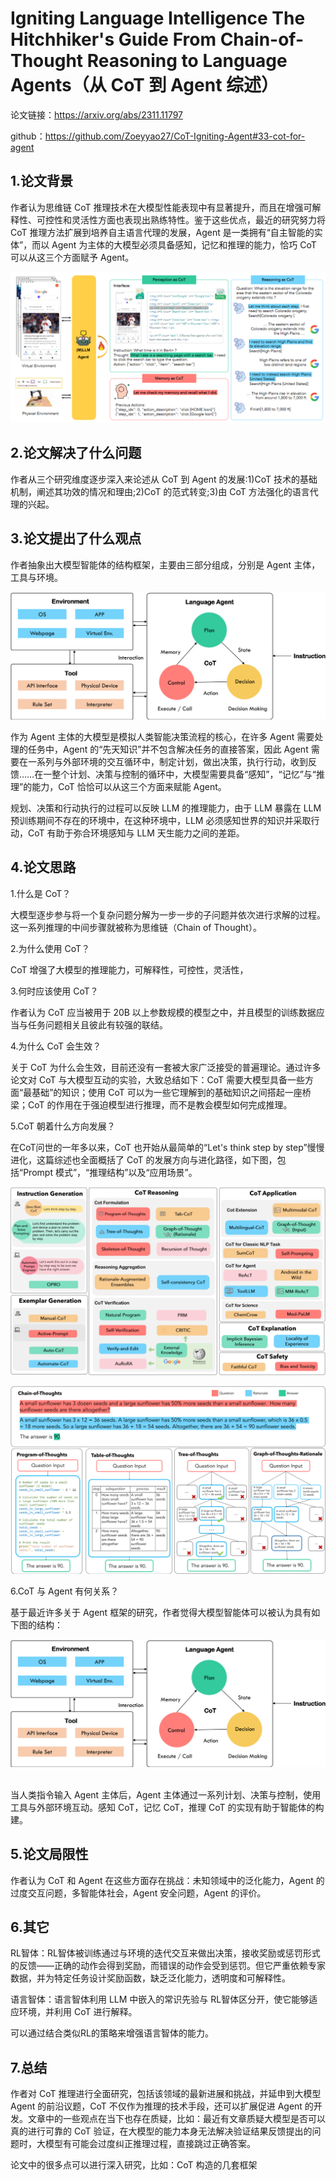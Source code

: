 # Igniting Language Intelligence The Hitchhiker's Guide From Chain-of-Thought Reasoning to Language Agents（从 CoT 到 Agent 综述）

论文链接：https://arxiv.org/abs/2311.11797

github：https://github.com/Zoeyyao27/CoT-Igniting-Agent#33-cot-for-agent

## 1.论文背景

作者认为思维链 CoT 推理技术在大模型性能表现中有显著提升，而且在增强可解释性、可控性和灵活性方面也表现出熟练特性。鉴于这些优点，最近的研究努力将 CoT 推理方法扩展到培养自主语言代理的发展，Agent 是一类拥有“自主智能的实体”，而以 Agent 为主体的大模型必须具备感知，记忆和推理的能力，恰巧 CoT 可以从这三个方面赋予 Agent。

![](https://github.com/Kayin211/LLMsStudy/blob/master/%E8%AE%BA%E6%96%87%E8%A7%A3%E8%AF%BB/pic/p_m_r_CoT.png)


## 2.论文解决了什么问题

作者从三个研究维度逐步深入来论述从 CoT 到 Agent 的发展:1)CoT 技术的基础机制，阐述其功效的情况和理由;2)CoT 的范式转变;3)由 CoT 方法强化的语言代理的兴起。


## 3.论文提出了什么观点

作者抽象出大模型智能体的结构框架，主要由三部分组成，分别是 Agent 主体，工具与环境。

![](https://github.com/Kayin211/LLMsStudy/blob/master/%E8%AE%BA%E6%96%87%E8%A7%A3%E8%AF%BB/pic/CoT_Agent_fw.png)

作为 Agent 主体的大模型是模拟人类智能决策流程的核心，在许多 Agent 需要处理的任务中，Agent 的“先天知识”并不包含解决任务的直接答案，因此 Agent 需要在一系列与外部环境的交互循环中，制定计划，做出决策，执行行动，收到反馈……在一整个计划、决策与控制的循环中，大模型需要具备“感知”，“记忆”与“推理”的能力，CoT 恰恰可以从这三个方面来赋能 Agent。

规划、决策和行动执行的过程可以反映 LLM 的推理能力，由于 LLM 暴露在 LLM 预训练期间不存在的环境中，在这种环境中，LLM 必须感知世界的知识并采取行动，CoT 有助于弥合环境感知与 LLM 天生能力之间的差距。


## 4.论文思路

1.什么是 CoT？

大模型逐步参与将一个复杂问题分解为一步一步的子问题并依次进行求解的过程。这一系列推理的中间步骤就被称为思维链（Chain of Thought）。

2.为什么使用 CoT？

CoT 增强了大模型的推理能力，可解释性，可控性，灵活性，

3.何时应该使用 CoT？

作者认为 CoT 应当被用于 20B 以上参数规模的模型之中，并且模型的训练数据应当与任务问题相关且彼此有较强的联结。

4.为什么 CoT 会生效？

关于 CoT 为什么会生效，目前还没有一套被大家广泛接受的普遍理论。通过许多论文对 CoT 与大模型互动的实验，大致总结如下：CoT 需要大模型具备一些方面“最基础”的知识；使用 CoT 可以为一些它理解到的基础知识之间搭起一座桥梁；CoT 的作用在于强迫模型进行推理，而不是教会模型如何完成推理。

5.CoT 朝着什么方向发展？

在CoT问世的一年多以来，CoT 也开始从最简单的“Let's think step by step”慢慢进化，这篇综述也全面概括了 CoT 的发展方向与进化路径，如下图，包括“Prompt 模式”，“推理结构”以及“应用场景”。

![](https://github.com/Kayin211/LLMsStudy/blob/master/%E8%AE%BA%E6%96%87%E8%A7%A3%E8%AF%BB/pic/CoT%20approaches.png)

![](https://github.com/Kayin211/LLMsStudy/blob/master/%E8%AE%BA%E6%96%87%E8%A7%A3%E8%AF%BB/pic/CoT%20formulations.png)

6.CoT 与 Agent 有何关系？

基于最近许多关于 Agent 框架的研究，作者觉得大模型智能体可以被认为具有如下图的结构：

![](https://github.com/Kayin211/LLMsStudy/blob/master/%E8%AE%BA%E6%96%87%E8%A7%A3%E8%AF%BB/pic/CoT_Agent_fw.png)
![]()

当人类指令输入 Agent 主体后，Agent 主体通过一系列计划、决策与控制，使用工具与外部环境互动。感知 CoT，记忆 CoT，推理 CoT 的实现有助于智能体的构建。


## 5.论文局限性

作者认为 CoT 和 Agent 在这些方面存在挑战：未知领域中的泛化能力，Agent 的过度交互问题，多智能体社会，Agent 安全问题，Agent 的评价。


## 6.其它

RL智体：RL智体被训练通过与环境的迭代交互来做出决策，接收奖励或惩罚形式的反馈——正确的动作会得到奖励，而错误的动作会受到惩罚。但它严重依赖专家数据，并为特定任务设计奖励函数，缺乏泛化能力，透明度和可解释性。

语言智体：语言智体利用 LLM 中嵌入的常识先验与 RL智体区分开，使它能够适应环境，并利用 CoT 进行解释。

可以通过结合类似RL的策略来增强语言智体的能力。


## 7.总结

作者对 CoT 推理进行全面研究，包括该领域的最新进展和挑战，并延申到大模型 Agent 的前沿议题，CoT 不仅作为推理的技术手段，还可以扩展促进 Agent 的开发。文章中的一些观点在当下也存在质疑，比如：最近有文章质疑大模型是否可以真的进行可靠的 CoT 验证，在大模型的能力本身无法解决验证结果反馈提出的问题时，大模型有可能会过度纠正推理过程，直接跳过正确答案。

论文中的很多点可以进行深入研究，比如：CoT 构造的几套框架